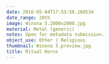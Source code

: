 ```yaml
---
date: 2016-05-04T17:53:58.160534
date_range: 20th
image: Winona 5.2000x2000.jpg
material: Metal (generic)
notes: Open for metadata submission.
object_use: Other | Religious
thumbnail: Winona 5.preview.jpg
title: Ritual Horns
---
```


